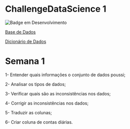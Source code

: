 # ChallengeDataScience 1
![Badge em Desenvolvimento](http://img.shields.io/static/v1?label=STATUS&message=EM%20DESENVOLVIMENTO&color=GREEN&style=for-the-badge)

[Base de Dados](https://raw.githubusercontent.com/sthemonica/alura-voz/main/Dados/Telco-Customer-Churn.json)

[Dicionário de Dados](https://github.com/sthemonica/alura-voz/blob/main/dicionario.md)

# Semana 1
1- Entender quais informações o conjunto de dados poussi;

2- Analisar os tipos de dados;

3- Verificar quais são as inconsistências nos dados;

4- Corrigir as inconsistências nos dados;

5- Traduzir as colunas;

6- Criar coluna de contas diárias.
